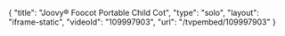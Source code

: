 {
    "title": "Joovy&reg; Foocot Portable Child Cot",
    "type": "solo",
    "layout": "iframe-static",
    "videoId": "109997903",
    "url": "\/tvpembed\/109997903"
}